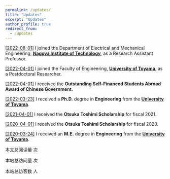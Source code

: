 ```yaml
---
permalink: /updates/
title: "Updates"
excerpt: "Updates"
author_profile: true
redirect_from: 
  - /updates
---
```




<u>[2022-08-01]</u> I joined the Department of Electrical and Mechanical Engineering, **[Nagoya Institute of Technology](https://www.nitech.ac.jp/)**, as a Research Assistant Professor.

<u>[2022-04-01]</u> I joined the Faculty of Engineering, **[University of Toyama](https://www.u-toyama.ac.jp/)**, as a Postdoctoral Researcher.

<u>[2022-04-01]</u> I received the **Outstanding Self-Financed Students Abroad Award of Chinese Government**.

<u>[2022-03-23]</u> I received a **Ph.D.** degree in **Engineering** from the **[University of Toyama](https://www.u-toyama.ac.jp/)**.

<u>[2021-04-01]</u> I received the **Otsuka Toshimi Scholarship** for fiscal 2021.

<u>[2020-04-01]</u> I received the **Otsuka Toshimi Scholarship** for fiscal 2020.

<u>[2020-03-24]</u> I received an **M.E.** degree in **Engineering** from the **[University of Toyama](https://www.u-toyama.ac.jp/)**.


<script async src="https://busuanzi.icodeq.com/busuanzi.pure.mini.js"></script>

本文总阅读量 <span id="busuanzi_value_page_pv"></span> 次

本站总访问量 <span id="busuanzi_value_site_pv"></span> 次

本站总访客数 <span id="busuanzi_value_site_uv"></span> 人

